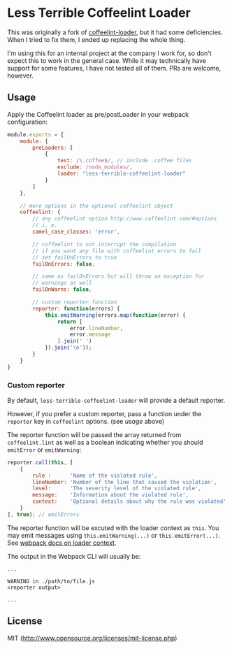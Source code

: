 # Less Terrible Coffeelint Loader

This was originally a fork of [coffeelint-loader](https://github.com/bline/coffeelint-loader), but it had some deficiencies. When I tried to fix them, I ended up replacing the whole thing.

I'm using this for an internal project at the company I work for, so don't expect this to work in the general case. While it may technically have support for some features, I have not tested all of them. PRs are welcome, however.

## Usage

Apply the Coffeelint loader as pre/postLoader in your webpack configuration:

``` javascript
module.exports = {
	module: {
		preLoaders: [
			{
				test: /\.coffee$/, // include .coffee files
				exclude: /node_modules/,
				loader: "less-terrible-coffeelint-loader"
			}
		]
	},

	// more options in the optional coffeelint object
	coffeelint: {
		// any coffeelint option http://www.coffeelint.com/#options
		// i. e.
		camel_case_classes: 'error',

		// coffeelint to not interrupt the compilation
		// if you want any file with coffeelint errors to fail
		// set failOnErrors to true
		failOnErrors: false,

        // same as failOnErrors but will throw an exception for
        // warnings as well
		failOnWarns: false,

		// custom reporter function
		reporter: function(errors) {
            this.emitWarning(errors.map(function(error) {
                return [
                    error.lineNumber,
                    error.message
                ].join(' ')
            }).join('\n'));
        }
	}
}
```

### Custom reporter

By default, `less-terrible-coffeelint-loader` will provide a default reporter.

However, if you prefer a custom reporter, pass a function under the `reporter` key in `coffeelint` options. (see *usage* above)

The reporter function will be passed the array returned from `coffeelint.lint` as well as a boolean indicating whether you should `emitError` or `emitWarning`:
```js
reporter.call(this, [
    {
        rule :      'Name of the violated rule',
        lineNumber: 'Number of the line that caused the violation',
        level:      'The severity level of the violated rule',
        message:    'Information about the violated rule',
        context:    'Optional details about why the rule was violated'
    }
], true); // emitErrors
```

The reporter function will be excuted with the loader context as `this`. You may emit messages using `this.emitWarning(...)` or `this.emitError(...)`. See [webpack docs on loader context](http://webpack.github.io/docs/loaders.html#loader-context).

The output in the Webpack CLI will usually be:
```
...

WARNING in ./path/to/file.js
<reporter output>

...
```

## License

MIT (http://www.opensource.org/licenses/mit-license.php)

